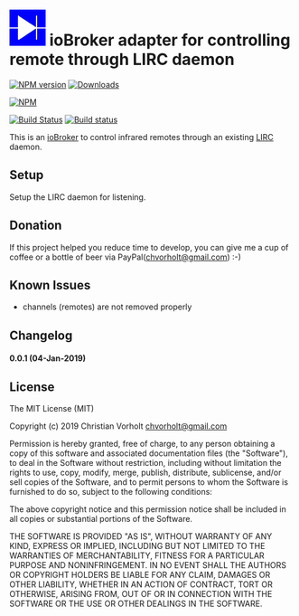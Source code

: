![Logo](admin/lirc.png)
ioBroker adapter for controlling remote through LIRC daemon 
=================
[![NPM version](http://img.shields.io/npm/v/iobroker.lirc.svg)](https://www.npmjs.com/package/iobroker.lirc)
[![Downloads](https://img.shields.io/npm/dm/iobroker.lirc.svg)](https://www.npmjs.com/package/iobroker.lirc)

[![NPM](https://nodei.co/npm/iobroker.lirc.png?downloads=true)](https://nodei.co/npm/iobroker.lirc/)

[![Build Status](https://travis-ci.org/t4qjXH8N/ioBroker.lirc.svg?branch=master)](https://travis-ci.org/t4qjXH8N/ioBroker.lirc)
[![Build status](https://ci.appveyor.com/api/projects/status/nm7ejtpcleola8vl/branch/master?svg=true)](https://ci.appveyor.com/project/t4qjXH8N/iobroker-lirc/branch/master)

This is an [ioBroker](https://github.com/ioBroker/ioBroker) to control infrared remotes through an existing [LIRC](http://www.lirc.org/) daemon. 

## Setup
Setup the LIRC daemon for listening. 

## Donation
If this project helped you reduce time to develop, you can give me a cup of coffee or a bottle of beer via PayPal(chvorholt@gmail.com) :-)  

## Known Issues
- channels (remotes) are not removed properly

## Changelog
#### 0.0.1 (04-Jan-2019)

## License
The MIT License (MIT)

Copyright (c) 2019 Christian Vorholt <chvorholt@gmail.com>

Permission is hereby granted, free of charge, to any person obtaining a copy
of this software and associated documentation files (the "Software"), to deal
in the Software without restriction, including without limitation the rights
to use, copy, modify, merge, publish, distribute, sublicense, and/or sell
copies of the Software, and to permit persons to whom the Software is
furnished to do so, subject to the following conditions:

The above copyright notice and this permission notice shall be included in
all copies or substantial portions of the Software.

THE SOFTWARE IS PROVIDED "AS IS", WITHOUT WARRANTY OF ANY KIND, EXPRESS OR
IMPLIED, INCLUDING BUT NOT LIMITED TO THE WARRANTIES OF MERCHANTABILITY,
FITNESS FOR A PARTICULAR PURPOSE AND NONINFRINGEMENT. IN NO EVENT SHALL THE
AUTHORS OR COPYRIGHT HOLDERS BE LIABLE FOR ANY CLAIM, DAMAGES OR OTHER
LIABILITY, WHETHER IN AN ACTION OF CONTRACT, TORT OR OTHERWISE, ARISING FROM,
OUT OF OR IN CONNECTION WITH THE SOFTWARE OR THE USE OR OTHER DEALINGS IN
THE SOFTWARE.
